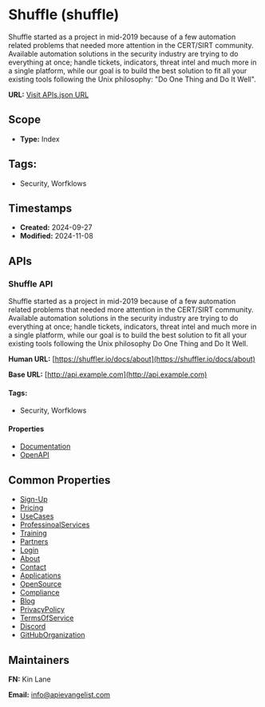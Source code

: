 # Shuffle (shuffle)
Shuffle started as a project in mid-2019 because of a few automation related problems that needed more attention in the CERT/SIRT community. Available automation solutions in the security industry are trying to do everything at once; handle tickets, indicators, threat intel and much more in a single platform, while our goal is to build the best solution to fit all your existing tools following the Unix philosophy: "Do One Thing and Do It Well".

**URL:** [Visit APIs.json URL](https://github.com/api-search/shuffle/apis.yml)

## Scope

- **Type:** Index 

## Tags:

 - Security, Worfklows

## Timestamps

- **Created:** 2024-09-27 
- **Modified:** 2024-11-08 

## APIs

### Shuffle API
Shuffle started as a project in mid-2019 because of a few automation related problems that needed more attention in the CERT/SIRT community. Available automation solutions in the security industry are trying to do everything at once; handle tickets, indicators, threat intel and much more in a single platform, while our goal is to build the best solution to fit all your existing tools following the Unix philosophy Do One Thing and Do It Well.

**Human URL:** [https://shuffler.io/docs/about](https://shuffler.io/docs/about)

**Base URL:** [http://api.example.com](http://api.example.com)


#### Tags:

 - Security, Worfklows

#### Properties

- [Documentation](https://shuffler.io/docs/API)
- [OpenAPI](https://shuffler.io/apps/edaa73d40238ee60874a853dc3ccaa6f)

## Common Properties

- [Sign-Up](https://example.com/signup)
- [Pricing](https://shuffler.io/pricing)
- [UseCases](https://shuffler.io/usecases2)
- [ProfessinoalServices](https://shuffler.io/professional-services)
- [Training](https://shuffler.io/training)
- [Partners](https://shuffler.io/partners)
- [Login](https://shuffler.io/login)
- [About](https://shuffler.io/docs/about)
- [Contact](https://shuffler.io/contact)
- [Applications](https://shuffler.io/search?tab=apps)
- [OpenSource](https://github.com/shuffle/shuffle)
- [Compliance](https://shuffler.io/docs/compliance)
- [Blog](https://medium.com/shuffle-automation)
- [PrivacyPolicy](https://shuffler.io/docs/privacy_policy)
- [TermsOfService](https://shuffler.io/docs/terms_of_service)
- [Discord](https://discord.com/invite/B2CBzUm)
- [GitHubOrganization](https://github.com/Shuffle)

## Maintainers

**FN:** Kin Lane

**Email:** info@apievangelist.com

